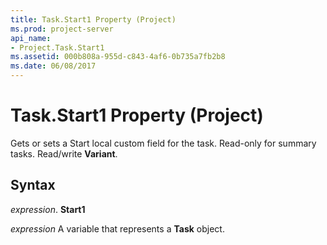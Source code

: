 ```yaml
---
title: Task.Start1 Property (Project)
ms.prod: project-server
api_name:
- Project.Task.Start1
ms.assetid: 000b808a-955d-c843-4af6-0b735a7fb2b8
ms.date: 06/08/2017
---
```



# Task.Start1 Property (Project)

Gets or sets a Start local custom field for the task. Read-only for summary tasks. Read/write **Variant**.


## Syntax

 _expression_. **Start1**

 _expression_ A variable that represents a **Task** object.


